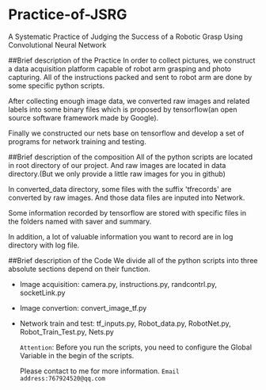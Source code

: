 # Practice-of-JSRG
  A Systematic Practice of Judging the Success of a Robotic Grasp Using Convolutional Neural Network

##Brief description of the Practice
  In order to collect pictures, we construct a data acquisition platform capable of robot arm grasping and photo capturing.
All of the instructions packed and sent to robot arm are done by some specific python scripts.

  After collecting enough image data, we converted raw images and related labels into some binary files which is proposed by tensorflow(an open source software framework made by Google).

  Finally we constructed our nets base on tensorflow and develop a set of programs for network training and testing.

##Brief description of the composition
  All of the python scripts are located in root directory of our project. And raw images are located in data directory.(But we only provide a little raw images for you in github)

  In converted_data directory, some files with the suffix 'tfrecords' are converted by raw images. And those data files are inputed into Network.

  Some information recorded by tensorflow are stored with specific files in the folders named with saver and summary.

  In addition, a lot of valuable information you want to record are in log directory with log file.

##Brief description of the Code
  We divide all of the python scripts into three absolute sections depend on their function.

* Image acquisition: camera.py, instructions.py, randcontrl.py, socketLink.py

* Image convertion: convert_image_tf.py

* Network train and test: tf_inputs.py, Robot_data.py, RobotNet.py, Robot_Train_Test.py, Nets.py

  `Attention`: Before you run the scripts, you need to configure the Global Variable in the begin of the scripts. 


  Please contact to me for more information. `Email address:767924520@qq.com`
